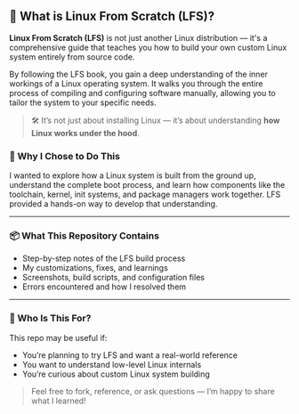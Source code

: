 ## 📖 What is Linux From Scratch (LFS)?

**Linux From Scratch (LFS)** is not just another Linux distribution — it's a comprehensive guide that teaches you how to build your own custom Linux system entirely from source code.

By following the LFS book, you gain a deep understanding of the inner workings of a Linux operating system. It walks you through the entire process of compiling and configuring software manually, allowing you to tailor the system to your specific needs.

> 🛠️ It’s not just about installing Linux — it’s about understanding **how Linux works under the hood**.

### 🎯 Why I Chose to Do This

I wanted to explore how a Linux system is built from the ground up, understand the complete boot process, and learn how components like the toolchain, kernel, init systems, and package managers work together. LFS provided a hands-on way to develop that understanding.

---

### 📦 What This Repository Contains

- Step-by-step notes of the LFS build process
- My customizations, fixes, and learnings
- Screenshots, build scripts, and configuration files
- Errors encountered and how I resolved them

---

### 🚀 Who Is This For?

This repo may be useful if:
- You’re planning to try LFS and want a real-world reference
- You want to understand low-level Linux internals
- You’re curious about custom Linux system building

> Feel free to fork, reference, or ask questions — I’m happy to share what I learned!
